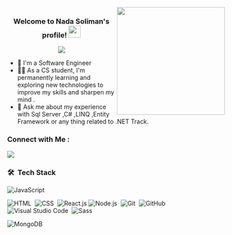 
<img width="250" align="right" src="https://c.tenor.com/_DOBjnGspYAAAAAM/code-coding.gif">

<h3 align="center">
  Welcome to Nada Soliman's profile!
  <img src="https://media.giphy.com/media/hvRJCLFzcasrR4ia7z/giphy.gif" width="28">
</h3>

<!-- Typing SVG by DenverCoder1 - https://github.com/DenverCoder1/readme-typing-svg -->
<p align="center">
  <a href="https://github.com/DenverCoder1/readme-typing-svg"><img src="https://images.ctfassets.net/lzny33ho1g45/iORF0CVaM9DdDBIS4dz9W/93a56ec07b57ec19b93cb593febbcc8f/linkedin.png?w=150&fm=jpg&q=30&fit=thumb&h=60"></a>
</p> 

- 🏢 I'm a Software Engineer 
- 👨‍💻 As a CS student, I'm permanently learning and exploring new technologies to improve my skills 
and sharpen my mind
.
- 💬 Ask me about my experience with Sql Server ,C# ,LINQ ,Entity Framework or any thing related to .NET Track.



### Connect with Me :

<a  href="https://www.linkedin.com/in/nada-soliman-6b45a9218/" target="_blank"  ><img src="https://images.ctfassets.net/lzny33ho1g45/iORF0CVaM9DdDBIS4dz9W/93a56ec07b57ec19b93cb593febbcc8f/linkedin.png?w=50&fm=jpg&q=30&fit=thumb&h=100"/></a>

### 🛠 &nbsp;Tech Stack
![JavaScript](https://img.shields.io/badge/-JavaScript-05122A?style=flat&logo=javascript)&nbsp;
<!-- ![Bootstrap](https://img.shields.io/badge/-Bootstrap-05122A?style=flat&logo=bootstrap&logoColor=563D7C)&nbsp; -->
![HTML](https://img.shields.io/badge/-HTML-05122A?style=flat&logo=HTML5)&nbsp;
![CSS](https://img.shields.io/badge/-CSS-05122A?style=flat&logo=CSS3&logoColor=1572B6)&nbsp;
 ![React.js](https://img.shields.io/badge/-React-05122A?style=flat&logo=react)
![Node.js](https://img.shields.io/badge/-Node.js-05122A?style=flat&logo=node.js&logoColor=339933)&nbsp;
![Git](https://img.shields.io/badge/-Git-05122A?style=flat&logo=git)&nbsp;
![GitHub](https://img.shields.io/badge/-GitHub-05122A?style=flat&logo=github)&nbsp;
![Visual Studio Code](https://img.shields.io/badge/-Visual%20Studio%20Code-05122A?style=flat&logo=visual-studio-code&logoColor=007ACC)&nbsp;
![Sass](https://img.shields.io/badge/-Sass-05122A?style=flat&logo=sass)&nbsp;
<!-- ![GraphQL](https://img.shields.io/badge/-GraphQL-05122A?style=flat&logo=GraphQL)&nbsp; -->
![MongoDB](https://img.shields.io/badge/-MongoDB-05122A?style=flat&logo=MongoDB)&nbsp;
<!-- ![Python](https://img.shields.io/badge/-Python%20-05122A?style=flat&logo=python)&nbsp;
 -->



<!-- <img align="left" src="https://github-readme-stats.vercel.app/api/top-langs?username=yousefdergham&show_icons=true&locale=en&layout=compact&theme=radical" alt="most used languages" /> -->
<br>
<!-- <a href="https://komarev.com/ghpvc/?username=yousefdergham&style=for-the-badge">
    <img src="https://komarev.com/ghpvc/?username=yousefdergham&style=for-the-badge">
</a> -->

